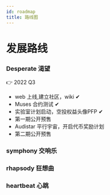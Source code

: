 ```yaml
---
id: roadmap
title: 路线图
---
```

# 发展路线

### Desperate 渴望
👉 2022 Q3
- web 上线,建立社区，wiki ✔
- Muses 合约测试 ✔
- 实验室计划启动，空投权益头像PFP ✔
- 第一期公开预售
- Audistar 平行宇宙，开启代币奖励计划
- 第二期公开预售
### symphony 交响乐
### rhapsody 狂想曲
### heartbeat 心跳
